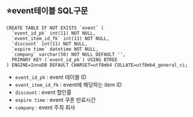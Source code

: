 ## ⭐event테이블 SQL구문
```
CREATE TABLE IF NOT EXISTS `event` (
  `event_id_pk` int(11) NOT NULL,
  `event_item_id_fk` int(11) NOT NULL,
  `discount` int(11) NOT NULL,
  `expire time` datetime NOT NULL,
  `company` varchar(50) NOT NULL DEFAULT '',
  PRIMARY KEY (`event_id_pk`) USING BTREE
) ENGINE=InnoDB DEFAULT CHARSET=utf8mb4 COLLATE=utf8mb4_general_ci;
```

- `event_id_pk` : event 테이블 ID
- `event_item_id_fk` : event에 해당하는 item ID
- `discount` : event 할인률
- `expire time` : event 쿠폰 만료시간
- `company` : event 주최 회사